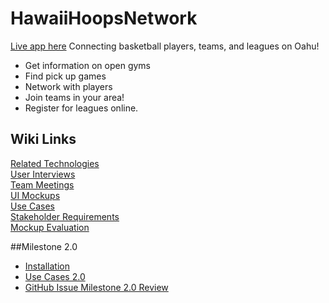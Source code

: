 # HawaiiHoopsNetwork
[Live app here](http://hihoops.scotthonda.cloudbees.net/)
Connecting basketball players, teams, and leagues on Oahu! 
- Get information on open gyms
- Find pick up games
- Network with players 
- Join teams in your area! 
- Register for leagues online.


## Wiki Links
[Related Technologies](https://github.com/hawaiihoopsnetwork/HawaiiHoopsNetwork/wiki/Related-Technologies)  
[User Interviews](https://github.com/hawaiihoopsnetwork/HawaiiHoopsNetwork/wiki/User-Interviews)  
[Team Meetings](https://github.com/hawaiihoopsnetwork/HawaiiHoopsNetwork/wiki/Team-Meetings)  
[UI Mockups](http://hawaiihoopsnetwork.github.io/uimockup)  
[Use Cases](https://github.com/hawaiihoopsnetwork/HawaiiHoopsNetwork/wiki/Use-Cases)  
[Stakeholder Requirements](https://github.com/hawaiihoopsnetwork/HawaiiHoopsNetwork/wiki/Stakeholder-Requirements)  
[Mockup Evaluation](https://github.com/hawaiihoopsnetwork/HawaiiHoopsNetwork/wiki/Mockup-Evaluation)

##Milestone 2.0
- [Installation](https://github.com/hawaiihoopsnetwork/HawaiiHoopsNetwork/wiki/Installation)
- [Use Cases 2.0](https://github.com/hawaiihoopsnetwork/HawaiiHoopsNetwork/wiki/Use-Cases-2.0)
- [GitHub Issue Milestone 2.0 Review](https://github.com/hawaiihoopsnetwork/HawaiiHoopsNetwork/wiki/GitHub-Milestone-2.0-issues)


